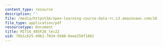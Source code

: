 ```yaml
---
content_type: resource
description: ''
file: /media/https%3A/open-learning-course-data-rc.s3.amazonaws.com/16-485-visual-navigation-for-autonomous-vehicles-vnav-fall-2020/76b1c625d9b2703456886eee259f1862_MIT16_485F20_lec22.pdf
file_type: application/pdf
resourcetype: Document
title: MIT16_485F20_lec22
uid: 76b1c625-d9b2-7034-5688-6eee259f1862
---
```

